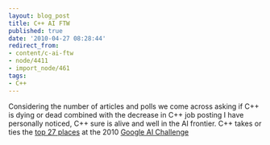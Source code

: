 ```yaml
---
layout: blog_post
title: C++ AI FTW
published: true
date: '2010-04-27 08:28:44'
redirect_from:
- content/c-ai-ftw
- node/4411
- import_node/461
tags:
- C++
---
```


Considering the number of articles and polls we come across asking if C++ is dying or dead combined with the decrease in C++ job posting I have personally noticed, C++ sure is alive and well in the AI frontier. C++ takes or ties the [top 27 places](http://csclub.uwaterloo.ca/contest/rankings.php) at the 2010 [Google AI Challenge](http://csclub.uwaterloo.ca/contest)
